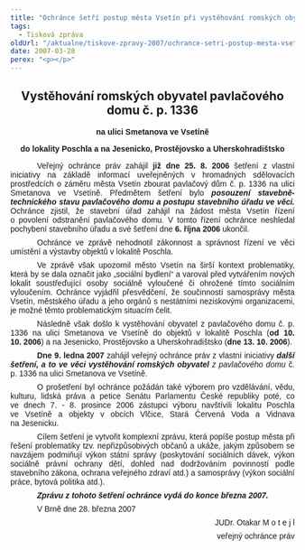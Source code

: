 ```yaml
---
title: "Ochránce šetří postup města Vsetín při vystěhování romských obyvatel pavlačového domu"
tags:
  - Tisková zpráva
oldUrl: "/aktualne/tiskove-zpravy-2007/ochrance-setri-postup-mesta-vsetin-pri-vystehovani-romskych-obyvatel-pavlacoveho-domu"
date: 2007-03-28
perex: "<p></p>"
---
```


<!-- imported from the old website -->

<h2 style="TEXT-ALIGN: center" class="Nadpis2">Vystěhování romských obyvatel pavlačového domu č. p. 1336</h2><p class="Normln" style="TEXT-ALIGN: center; FONT-FAMILY: Arial,sans-serif; FONT-WEIGHT: bold">na ulici Smetanova ve Vsetíně</p><p class="Normln" style="TEXT-ALIGN: center"><span style="FONT-FAMILY: Arial,sans-serif; FONT-WEIGHT: bold">do lokality Poschla a na Jesenicko, Prostějovsko a </span><span style="FONT-FAMILY: Arial,sans-serif; FONT-WEIGHT: bold">Uherskohradištsko</span></p><p class="Normln" style="TEXT-ALIGN: justify; MARGIN-TOP: 6pt; TEXT-INDENT: 35.45pt; MARGIN-BOTTOM: 6pt"><span style="FONT-FAMILY: Arial,sans-serif">Veřejný ochránce práv zahájil</span><span style="FONT-FAMILY: Arial,sans-serif"> </span><span style="FONT-FAMILY: Arial,sans-serif; FONT-WEIGHT: bold">již </span><span style="FONT-FAMILY: Arial,sans-serif; FONT-WEIGHT: bold">dne</span><span style="FONT-FAMILY: Arial,sans-serif"> </span><span style="FONT-FAMILY: Arial,sans-serif; FONT-WEIGHT: bold">25. 8. 200</span><span style="FONT-FAMILY: Arial,sans-serif; FONT-WEIGHT: bold">6</span><span style="FONT-FAMILY: Arial,sans-serif"> </span><span style="FONT-FAMILY: Arial,sans-serif">šetření </span><span style="FONT-FAMILY: Arial,sans-serif">z vlastní iniciativy na základě informací uveřejněných v hromadných sdělovacích prostředcích o záměru města Vsetín zbourat pavlačový dům č. p. 1336 na ulici Smetanova ve Vsetíně.</span><span style="FONT-FAMILY: Arial,sans-serif"> </span><span style="FONT-FAMILY: Arial,sans-serif">Předmětem šetření bylo </span><span style="FONT-STYLE: italic; FONT-FAMILY: Arial,sans-serif; FONT-WEIGHT: bold">posouzení stavebně-technického stavu pavlačového domu a postupu stavebního úřadu ve věci.</span><span style="FONT-FAMILY: Arial,sans-serif"> Ochránce zjistil, že stavební úřad zahájil na žádost města Vsetín řízení o povolení odstranění pavlačového domu. V tomto řízení ochránce neshledal pochybení stavebního úřadu a své šetření dne </span><span style="FONT-FAMILY: Arial,sans-serif; FONT-WEIGHT: bold">6. října 2006</span><span style="FONT-FAMILY: Arial,sans-serif"> ukončil.</span></p><p class="Normln" style="TEXT-ALIGN: justify; MARGIN-TOP: 6pt; TEXT-INDENT: 35.45pt; MARGIN-BOTTOM: 6pt"><span style="FONT-FAMILY: Arial,sans-serif">Ochránce ve zprávě nehodnotil zákonnost a správnost řízení ve věci umístění a výsta</span><span style="FONT-FAMILY: Arial,sans-serif">vby objektů v lokalitě Poschla.</span></p><p class="Normln" style="TEXT-ALIGN: justify; MARGIN-TOP: 6pt; TEXT-INDENT: 35.45pt; FONT-FAMILY: Arial,sans-serif; MARGIN-BOTTOM: 6pt">Ve zprávě však upozornil město Vsetín na širší kontext problematiky, která by se dala označit jako „sociální bydlení“ a varoval před vytvářením nových lokalit soustřeďující osoby sociálně vyloučené či ohrožené tímto sociálním vyloučením. Ochránce vyjádřil přesvědčení, že součinností samosprávy města Vsetín, městského úřadu a jeho orgánů s nestátními neziskovými organizacemi, je možné těmto problematickým situacím čelit.</p><p class="Normln" style="TEXT-ALIGN: justify; MARGIN-TOP: 6pt; TEXT-INDENT: 35.45pt; MARGIN-BOTTOM: 6pt"><span style="FONT-FAMILY: Arial,sans-serif">Následně </span><span style="FONT-FAMILY: Arial,sans-serif">však došlo k vystěhování obyvatel z pavlačového domu č. p. 1336 na ulici Smetanova ve Vsetín</span><span style="FONT-FAMILY: Arial,sans-serif">ě</span><span style="FONT-FAMILY: Arial,sans-serif"> do objektů v lokalitě Poschla </span><span style="FONT-FAMILY: Arial,sans-serif">(</span><span style="FONT-FAMILY: Arial,sans-serif; FONT-WEIGHT: bold">od</span><span style="FONT-FAMILY: Arial,sans-serif; FONT-WEIGHT: bold"> 10</span><span style="FONT-FAMILY: Arial,sans-serif; FONT-WEIGHT: bold">. 10. 2006</span><span style="FONT-FAMILY: Arial,sans-serif">) </span><span style="FONT-FAMILY: Arial,sans-serif">a na Jesenicko, Prostějovsko a </span><span style="FONT-FAMILY: Arial,sans-serif">Uherskohradištsko</span><span style="FONT-FAMILY: Arial,sans-serif"> (</span><span style="FONT-FAMILY: Arial,sans-serif; FONT-WEIGHT: bold">dne </span><span style="FONT-FAMILY: Arial,sans-serif; FONT-WEIGHT: bold">13. 10. 2006</span><span style="FONT-FAMILY: Arial,sans-serif">)</span><span style="FONT-FAMILY: Arial,sans-serif">. </span></p><p class="Normln" style="TEXT-ALIGN: justify; MARGIN-TOP: 6pt; TEXT-INDENT: 35.4pt; MARGIN-BOTTOM: 6pt"><span style="FONT-FAMILY: Arial,sans-serif; FONT-WEIGHT: bold">Dne </span><span style="FONT-FAMILY: Arial,sans-serif; FONT-WEIGHT: bold">9. ledna</span><span style="FONT-FAMILY: Arial,sans-serif; FONT-WEIGHT: bold"> 2007</span><span style="FONT-FAMILY: Arial,sans-serif"> </span><span style="FONT-FAMILY: Arial,sans-serif">zahájil </span><span style="FONT-FAMILY: Arial,sans-serif">veřejný ochránce práv z vlastní iniciativy</span><span style="FONT-FAMILY: Arial,sans-serif; FONT-WEIGHT: bold"> </span><span style="FONT-STYLE: italic; FONT-FAMILY: Arial,sans-serif; FONT-WEIGHT: bold">další </span><span style="FONT-STYLE: italic; FONT-FAMILY: Arial,sans-serif; FONT-WEIGHT: bold">šetření</span><span style="FONT-STYLE: italic; FONT-FAMILY: Arial,sans-serif; FONT-WEIGHT: bold">, a to </span><span style="FONT-STYLE: italic; FONT-FAMILY: Arial,sans-serif; FONT-WEIGHT: bold">ve věci vystěhování romských obyvatel </span><span style="FONT-STYLE: italic; FONT-FAMILY: Arial,sans-serif">z pavlačového domu</span><span style="FONT-FAMILY: Arial,sans-serif"> </span><span style="FONT-FAMILY: Arial,sans-serif">č. p. 1336 </span><span style="FONT-FAMILY: Arial,sans-serif">na ulici Smetanova ve Vsetíně. </span></p><p class="Normln" style="TEXT-ALIGN: justify; MARGIN-TOP: 6pt; TEXT-INDENT: 35.4pt; MARGIN-BOTTOM: 6pt"><span style="FONT-FAMILY: Arial,sans-serif">O prošetření </span><span style="FONT-FAMILY: Arial,sans-serif">byl ochránce požádán také výborem </span><span style="FONT-FAMILY: Arial,sans-serif">pro vzdělávání, vědu, kulturu, lidská práva a petice Senátu Parlamentu České republiky poté, co ve dnech 7. - 8. prosince 2006 </span><span style="FONT-FAMILY: Arial,sans-serif">zástupci výboru </span><span style="FONT-FAMILY: Arial,sans-serif">navštívil</span><span style="FONT-FAMILY: Arial,sans-serif">i</span><span style="FONT-FAMILY: Arial,sans-serif"> lokalitu Poschla ve Vsetíně a objekty v obcích Vlčice, Stará Červená Voda a </span><span style="FONT-FAMILY: Arial,sans-serif">Vidnava</span><span style="FONT-FAMILY: Arial,sans-serif"> na Jesenicku</span><span style="FONT-FAMILY: Arial,sans-serif">.</span></p><p class="Normln" style="TEXT-ALIGN: justify; MARGIN-TOP: 6pt; TEXT-INDENT: 35.4pt; MARGIN-BOTTOM: 6pt"><span style="FONT-FAMILY: Arial,sans-serif">Cílem šetření je vytvořit </span><span style="FONT-FAMILY: Arial,sans-serif">komplexní </span><span style="FONT-FAMILY: Arial,sans-serif">zprávu, která popíše postup města při řešení problematiky tzv. nepřizpůsobivých občanů a ukáže, jakým způsobem se navzájem podmiňují výkon státní správy (poskytování sociálních dávek, výkon sociálně právní ochrany dětí, dohled nad dodržováním povinností podle stavebního zákona, ochrana veřejného zdraví atd.) a samosprávy (výkon sociální práce, bytová politika</span><span style="FONT-FAMILY: Arial,sans-serif"> atd.</span><span style="FONT-FAMILY: Arial,sans-serif">).</span></p><p class="Normln" style="TEXT-ALIGN: justify; MARGIN-TOP: 6pt; TEXT-INDENT: 35.4pt; MARGIN-BOTTOM: 6pt"><span style="FONT-STYLE: italic; FONT-FAMILY: Arial,sans-serif; FONT-WEIGHT: bold">Zprávu </span><span style="FONT-STYLE: italic; FONT-FAMILY: Arial,sans-serif; FONT-WEIGHT: bold">z tohoto šetření </span><span style="FONT-STYLE: italic; FONT-FAMILY: Arial,sans-serif; FONT-WEIGHT: bold">ochránce vydá do konce března 2007. </span></p><p class="Normln" style="TEXT-ALIGN: justify; MARGIN-TOP: 6pt; TEXT-INDENT: 35.4pt; MARGIN-BOTTOM: 6pt"><span style="FONT-FAMILY: Arial,sans-serif">V Brně d</span><span style="FONT-FAMILY: Arial,sans-serif">ne 28. března 2007 </span></p><p class="Normln" style="TEXT-ALIGN: right; MARGIN-TOP: 6pt; FONT-FAMILY: Arial,sans-serif; MARGIN-BOTTOM: 6pt">JUDr. Otakar M o t e j l</p><p class="Normln" style="TEXT-ALIGN: right; MARGIN-TOP: 6pt; MARGIN-BOTTOM: 6pt"><span style="FONT-FAMILY: Arial,sans-serif">veřejný</span><span style="FONT-FAMILY: Arial,sans-serif"> </span><span style="FONT-FAMILY: Arial,sans-serif"></span><span style="FONT-FAMILY: Arial,sans-serif">ochránce </span><span style="FONT-FAMILY: Arial,sans-serif"></span><span style="FONT-FAMILY: Arial,sans-serif">práv</span></p>
